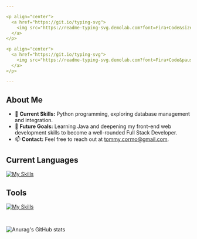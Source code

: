 ```yaml
---

<p align="center">
  <a href="https://git.io/typing-svg">
    <img src="https://readme-typing-svg.demolab.com?font=Fira+Code&size=25&duration=1&pause=1000&color=B08CF7&background=FFFFFF00&center=true&vCenter=true&repeat=false&width=435&lines=Tomas+C%C3%B3rdoba+Urquijo" alt="Typing SVG" />
  </a>
</p>

<p align="center">
  <a href="https://git.io/typing-svg">
    <img src="https://readme-typing-svg.demolab.com?font=Fira+Code&pause=1000&color=B08CF7&background=FFFFFF00&center=true&vCenter=true&width=435&lines=2nd-year+Software+Engineering;University+of+Medell%C3%ADn+student;Aspiring+Full+Stack+Developer" alt="Typing SVG" />
  </a>
</p>

---
```


<h2>About Me</h2>

- 🌱 **Current Skills:** Python programming, exploring database management and integration.
- 🎯 **Future Goals:** Learning Java and deepening my front-end web development skills to become a well-rounded Full Stack Developer.
- 📫 **Contact:** Feel free to reach out at [tommy.cormo@gmail.com](mailto:tommy.cormo@gmail.com).

<h2>Current Languages</h2>

[![My Skills](https://skillicons.dev/icons?i=py,html)](https://skillicons.dev)

<h2>Tools</h2>

[![My Skills](https://skillicons.dev/icons?i=vscode,git,figma)](https://skillicons.dev)

<br>

![Anurag's GitHub stats](https://github-readme-stats.vercel.app/api?username=T-cordoba&show_icons=true&theme=transparent&title_color=B08CF7FF&icon_color=7f41fa&text_color=b8b8b8&border_color=B08CF7)
